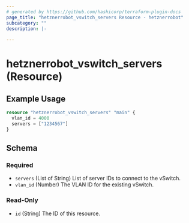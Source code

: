```yaml
---
# generated by https://github.com/hashicorp/terraform-plugin-docs
page_title: "hetznerrobot_vswitch_servers Resource - hetznerrobot"
subcategory: ""
description: |-
  
---
```


# hetznerrobot_vswitch_servers (Resource)



## Example Usage

```terraform
resource "hetznerrobot_vswitch_servers" "main" {
  vlan_id = 4000
  servers = ["1234567"]
}
```

<!-- schema generated by tfplugindocs -->
## Schema

### Required

- `servers` (List of String) List of server IDs to connect to the vSwitch.
- `vlan_id` (Number) The VLAN ID for the existing vSwitch.

### Read-Only

- `id` (String) The ID of this resource.
